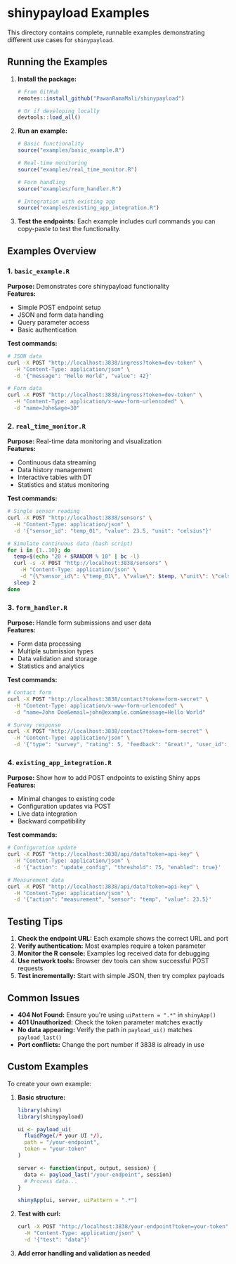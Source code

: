 # shinypayload Examples

This directory contains complete, runnable examples demonstrating different use cases for `shinypayload`.

## Running the Examples

1. **Install the package:**
   ```r
   # From GitHub
   remotes::install_github("PawanRamaMali/shinypayload")
   
   # Or if developing locally
   devtools::load_all()
   ```

2. **Run an example:**
   ```r
   # Basic functionality
   source("examples/basic_example.R")
   
   # Real-time monitoring
   source("examples/real_time_monitor.R")
   
   # Form handling
   source("examples/form_handler.R")
   
   # Integration with existing app
   source("examples/existing_app_integration.R")
   ```

3. **Test the endpoints:**
   Each example includes curl commands you can copy-paste to test the functionality.

## Examples Overview

### 1. `basic_example.R`
**Purpose:** Demonstrates core shinypayload functionality  
**Features:**
- Simple POST endpoint setup
- JSON and form data handling  
- Query parameter access
- Basic authentication

**Test commands:**
```bash
# JSON data
curl -X POST "http://localhost:3838/ingress?token=dev-token" \
  -H "Content-Type: application/json" \
  -d '{"message": "Hello World", "value": 42}'

# Form data  
curl -X POST "http://localhost:3838/ingress?token=dev-token" \
  -H "Content-Type: application/x-www-form-urlencoded" \
  -d "name=John&age=30"
```

### 2. `real_time_monitor.R`
**Purpose:** Real-time data monitoring and visualization  
**Features:**
- Continuous data streaming
- Data history management
- Interactive tables with DT
- Statistics and status monitoring

**Test commands:**
```bash
# Single sensor reading
curl -X POST "http://localhost:3838/sensors" \
  -H "Content-Type: application/json" \
  -d '{"sensor_id": "temp_01", "value": 23.5, "unit": "celsius"}'

# Simulate continuous data (bash script)
for i in {1..10}; do
  temp=$(echo "20 + $RANDOM % 10" | bc -l)
  curl -s -X POST "http://localhost:3838/sensors" \
    -H "Content-Type: application/json" \
    -d "{\"sensor_id\": \"temp_01\", \"value\": $temp, \"unit\": \"celsius\"}"
  sleep 2
done
```

### 3. `form_handler.R`
**Purpose:** Handle form submissions and user data  
**Features:**
- Form data processing
- Multiple submission types
- Data validation and storage
- Statistics and analytics

**Test commands:**
```bash
# Contact form
curl -X POST "http://localhost:3838/contact?token=form-secret" \
  -H "Content-Type: application/x-www-form-urlencoded" \
  -d "name=John Doe&email=john@example.com&message=Hello World"

# Survey response
curl -X POST "http://localhost:3838/contact?token=form-secret" \
  -H "Content-Type: application/json" \
  -d '{"type": "survey", "rating": 5, "feedback": "Great!", "user_id": "user123"}'
```

### 4. `existing_app_integration.R`
**Purpose:** Show how to add POST endpoints to existing Shiny apps  
**Features:**
- Minimal changes to existing code
- Configuration updates via POST
- Live data integration
- Backward compatibility

**Test commands:**
```bash
# Configuration update
curl -X POST "http://localhost:3838/api/data?token=api-key" \
  -H "Content-Type: application/json" \
  -d '{"action": "update_config", "threshold": 75, "enabled": true}'

# Measurement data
curl -X POST "http://localhost:3838/api/data?token=api-key" \
  -H "Content-Type: application/json" \
  -d '{"action": "measurement", "sensor": "temp", "value": 23.5}'
```

## Testing Tips

1. **Check the endpoint URL:** Each example shows the correct URL and port
2. **Verify authentication:** Most examples require a token parameter
3. **Monitor the R console:** Examples log received data for debugging
4. **Use network tools:** Browser dev tools can show successful POST requests
5. **Test incrementally:** Start with simple JSON, then try complex payloads

## Common Issues

- **404 Not Found:** Ensure you're using `uiPattern = ".*"` in `shinyApp()`
- **401 Unauthorized:** Check the token parameter matches exactly
- **No data appearing:** Verify the path in `payload_ui()` matches `payload_last()`
- **Port conflicts:** Change the port number if 3838 is already in use

## Custom Examples

To create your own example:

1. **Basic structure:**
   ```r
   library(shiny)
   library(shinypayload)
   
   ui <- payload_ui(
     fluidPage(/* your UI */),
     path = "/your-endpoint",
     token = "your-token"
   )
   
   server <- function(input, output, session) {
     data <- payload_last("/your-endpoint", session)
     # Process data...
   }
   
   shinyApp(ui, server, uiPattern = ".*")
   ```

2. **Test with curl:**
   ```bash
   curl -X POST "http://localhost:3838/your-endpoint?token=your-token" \
     -H "Content-Type: application/json" \
     -d '{"test": "data"}'
   ```

3. **Add error handling and validation as needed**